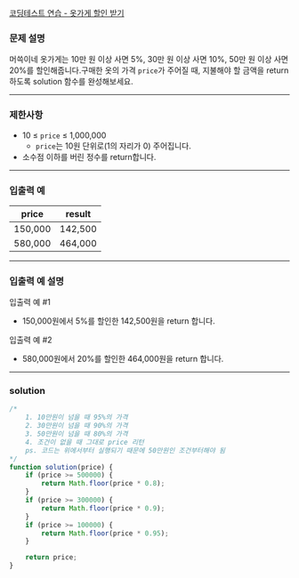 [코딩테스트 연습 - 옷가게 할인 받기](https://school.programmers.co.kr/learn/courses/30/lessons/120818)

### **문제 설명**

머쓱이네 옷가게는 10만 원 이상 사면 5%, 30만 원 이상 사면 10%, 50만 원 이상 사면 20%를 할인해줍니다.구매한 옷의 가격 `price`가 주어질 때, 지불해야 할 금액을 return 하도록 solution 함수를 완성해보세요.

---

### 제한사항

- 10 ≤ `price` ≤ 1,000,000
  - `price`는 10원 단위로(1의 자리가 0) 주어집니다.
- 소수점 이하를 버린 정수를 return합니다.

---

### 입출력 예

| price   | result  |
| ------- | ------- |
| 150,000 | 142,500 |
| 580,000 | 464,000 |

---

### 입출력 예 설명

입출력 예 #1

- 150,000원에서 5%를 할인한 142,500원을 return 합니다.

입출력 예 #2

- 580,000원에서 20%를 할인한 464,000원을 return 합니다.

---

### solution

```jsx
/*
    1. 10만원이 넘을 때 95%의 가격
    2. 30만원이 넘을 때 90%의 가격
    3. 50만원이 넘을 때 80%의 가격
    4. 조건이 없을 때 그대로 price 리턴
    ps. 코드는 위에서부터 실행되기 때문에 50만원인 조건부터해야 됨
*/
function solution(price) {
	if (price >= 500000) {
		return Math.floor(price * 0.8);
	}
	if (price >= 300000) {
		return Math.floor(price * 0.9);
	}
	if (price >= 100000) {
		return Math.floor(price * 0.95);
	}

	return price;
}
```
